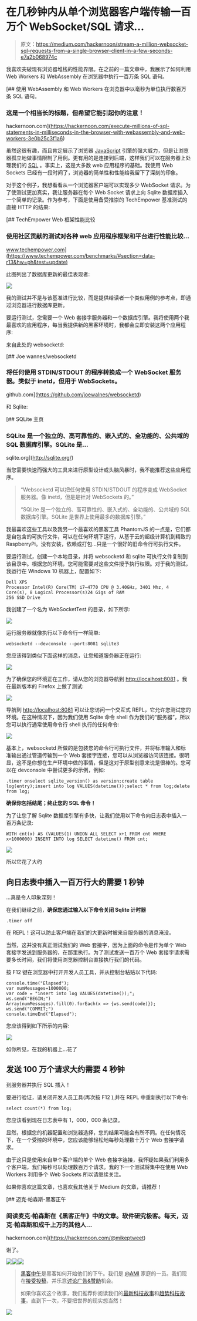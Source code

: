 # 在几秒钟内从单个浏览器客户端传输一百万个 WebSocket/SQL 请求…

> 原文：<https://medium.com/hackernoon/stream-a-million-websocket-sql-requests-from-a-single-browser-client-in-a-few-seconds-e7a2b068974c>

我喜欢突破现有浏览器堆栈的性能界限。在之前的一篇文章中，我展示了如何利用 Web Workers 和 WebAssembly 在浏览器中执行一百万条 SQL 语句。

[](https://hackernoon.com/execute-millions-of-sql-statements-in-milliseconds-in-the-browser-with-webassembly-and-web-workers-3e0b25c3f1a6) [## 使用 WebAssembly 和 Web Workers 在浏览器中以毫秒为单位执行数百万条 SQL 语句。

### 这是一个相当长的标题，但希望它能引起你的注意！

hackernoon.com](https://hackernoon.com/execute-millions-of-sql-statements-in-milliseconds-in-the-browser-with-webassembly-and-web-workers-3e0b25c3f1a6) 

虽然这很有趣，而且肯定展示了浏览器 [JavaScript](https://hackernoon.com/tagged/javascript) 引擎的强大威力，但是让浏览器孤立地做事情限制了用例。更有用的是连接到后端，这样我们可以在服务器上处理我们的 [SQL](https://hackernoon.com/tagged/sql) 。事实上，这是大多数 web 应用程序的基础。我使用 Web Sockets 已经有一段时间了，浏览器的简单性和性能给我留下了深刻的印象。

对于这个例子，我想看看从一个浏览器客户端可以实现多少 WebSocket 请求。为了使测试更加真实，我让服务器在每个 Web Socket 请求上向 Sqlite 数据库插入一个简单的记录。作为参考，下面是使用备受推崇的 TechEmpower 基准测试的直接 HTTP 的结果:

[](https://www.techempower.com/benchmarks/#section=data-r13&hw=ph&test=update) [## TechEmpower Web 框架性能比较

### 使用社区贡献的测试对各种 web 应用程序框架和平台进行性能比较…

www.techempower.com](https://www.techempower.com/benchmarks/#section=data-r13&hw=ph&test=update) 

此图列出了数据库更新的最佳表现者:

![](img/2fe522007aeda62748db9131fa0a834f.png)

我的测试并不是与该基准进行比较，而是提供给读者一个类似用例的参考点，即通过浏览器进行数据库更新。

要运行测试，您需要一个 Web 套接字服务器和一个数据库引擎。我将使用两个我最喜欢的应用程序，每当我提供新的黑客环境时，我都会立即安装这两个应用程序:

来自此处的 websocketd:

[](https://github.com/joewalnes/websocketd) [## Joe wannes/websocketd

### 将任何使用 STDIN/STDOUT 的程序转换成一个 WebSocket 服务器。类似于 inetd，但用于 WebSockets。

github.com](https://github.com/joewalnes/websocketd) 

和 Sqlite:

[](http://sqlite.org/) [## SQLite 主页

### SQLite 是一个独立的、高可靠性的、嵌入式的、全功能的、公共域的 SQL 数据库引擎。SQLite 是…

sqlite.org](http://sqlite.org/) 

当您需要快速而强大的工具来进行原型设计或头脑风暴时，我不能推荐这些应用程序。

> “Websocketd 可以把任何使用 STDIN/STDOUT 的程序变成 WebSocket 服务器。像 inetd，但是是针对 WebSockets 的。”
> 
> “SQLite 是一个独立的、高可靠性的、嵌入式的、全功能的、公共域的 SQL 数据库引擎。SQLite 是世界上使用最多的数据库引擎。”

我最喜欢这些工具以及我另一个最喜欢的黑客工具 PhantomJS 的一点是，它们都是自包含的可执行文件，可以在任何环境下运行，从基于云的超级计算机到精致的 RaspberryPi。没有安装，依赖或打包…只是一个很好的旧命令行可执行文件。

要运行测试，创建一个本地目录，并将 websocketd 和 sqlite 可执行文件复制到该目录中。根据您的环境，您可能需要对这些文件授予执行权限。对于我的测试，我运行在 Windows 10 机器上，配置如下:

```
Dell XPS
Processor Intel(R) Core(TM) i7–4770 CPU @ 3.40GHz, 3401 Mhz, 4 Core(s), 8 Logical Processor(s)24 Gigs of RAM
256 SSD Drive
```

我创建了一个名为 WebSocketTest 的目录，如下所示:

![](img/b3445b5a670efd7872aa997741d7800b.png)

运行服务器就像执行以下命令行一样简单:

```
websocketd --devconsole --port:8081 sqlite3
```

您应该得到类似下面这样的消息，让您知道服务器正在运行:

![](img/cf9bdcfe0b51eff8d4c961fc71e94317.png)

为了确保您的环境正在工作，请从您的浏览器导航到 [http://localhost:8081](http://localhost:8081) 。我在最新版本的 Firefox 上做了测试:

![](img/16a34f1ab411e4d5486050633341488a.png)

导航到 [http://localhost:8081](http://localhost:8081) 可以让您访问一个交互式 REPL，它允许您测试您的环境。在这种情况下，因为我们使用 Sqlite 命令 shell 作为我们的“服务器”，所以您可以执行通常使用命令行 shell 执行的任何命令:

![](img/7967358cae9ce8977444f86e82c3a914.png)

基本上，websocketd 所做的是包装您的命令行可执行文件，并将标准输入和标准输出通过管道传输到一个 Web 套接字连接，您可以从浏览器访问该连接。很明显，这不是你想在生产环境中做的事情，但是这对于原型创意来说是很棒的。您可以在 devconsole 中尝试更多的示例，例如:

```
.timer onselect sqlite_version() as version;create table log(entry);insert into log VALUES(datetime());select * from log;delete from log; 
```

**确保你包括结尾；终止您的 SQL 命令！**

为了让您了解 Sqlite 数据库引擎有多快，让我们使用以下命令向日志表中插入一百万条记录:

```
WITH cnt(x) AS (VALUES(1) UNION ALL SELECT x+1 FROM cnt WHERE x<1000000) INSERT INTO log SELECT datetime() FROM cnt;
```

![](img/0b78d0ff3972b8a4b02ee64b5e854c8e.png)

所以它花了大约

## 向日志表中插入一百万行大约需要 1 秒钟

…真是令人印象深刻！

在我们继续之前，**确保您通过输入以下命令关闭 Sqlite 计时器**

```
.timer off
```

在 REPL！这可以防止客户端在我们的大更新时被来自服务器的消息淹没。

当然，这并没有真正测试我们的 Web 套接字，因为上面的命令是作为单个 Web 套接字发送到服务器的，在那里执行。为了测试发送一百万个 Web 套接字请求需要多长时间，我们将使用浏览器控制台直接执行我们的代码。

按 F12 键在浏览器中打开开发人员工具，并从控制台粘贴以下代码:

```
console.time("Elapsed");
var numMessages=1000000;
var code = "insert into log VALUES(datetime());";
ws.send("BEGIN;")
Array(numMessages).fill(0).forEach(x => {ws.send(code)});
ws.send("COMMIT;")
console.timeEnd("Elapsed");
```

您应该得到如下所示的内容:

![](img/dcabd38f10b6ec2070dc566cf195ba43.png)

如你所见，在我的机器上…花了

## 发送 100 万个请求大约需要 4 秒钟

到服务器并执行 SQL 插入！

要进行验证，请关闭开发人员工具(再次按 F12 ),并在 REPL 中重新执行以下命令:

```
select count(*) from log;
```

您应该看到现在日志表中有 1，000，000 条记录。

显然，根据您的机器配置和浏览器选择，您的结果可能会有所不同。在任何情况下，在一个受控的环境中，您应该能够轻松地每秒处理数十万个 Web 套接字请求。

由于这只是使用来自单个客户端的单个 Web 套接字连接，我怀疑如果我们利用多个客户端，我们每秒可以处理数百万个请求。我的下一个测试将集中在使用 Web Workers 利用多个 Web Sockets 所以请继续关注。

如果你喜欢这篇文章，也喜欢我其他关于 Medium 的文章，请推荐！

[](https://hackernoon.com/@mikeptweet) [## 迈克·帕森斯-黑客正午

### 阅读麦克·帕森斯在《黑客正午》中的文章。软件研究极客。每天，迈克·帕森斯和成千上万的其他人…

hackernoon.com](https://hackernoon.com/@mikeptweet) 

谢了。

[![](img/50ef4044ecd4e250b5d50f368b775d38.png)](http://bit.ly/HackernoonFB)[![](img/979d9a46439d5aebbdcdca574e21dc81.png)](https://goo.gl/k7XYbx)[![](img/2930ba6bd2c12218fdbbf7e02c8746ff.png)](https://goo.gl/4ofytp)

> [黑客中午](http://bit.ly/Hackernoon)是黑客如何开始他们的下午。我们是 [@AMI](http://bit.ly/atAMIatAMI) 家庭的一员。我们现在[接受投稿](http://bit.ly/hackernoonsubmission)，并乐意[讨论广告&赞助](mailto:partners@amipublications.com)机会。
> 
> 如果你喜欢这个故事，我们推荐你阅读我们的[最新科技故事](http://bit.ly/hackernoonlatestt)和[趋势科技故事](https://hackernoon.com/trending)。直到下一次，不要把世界的现实想当然！

![](img/be0ca55ba73a573dce11effb2ee80d56.png)
